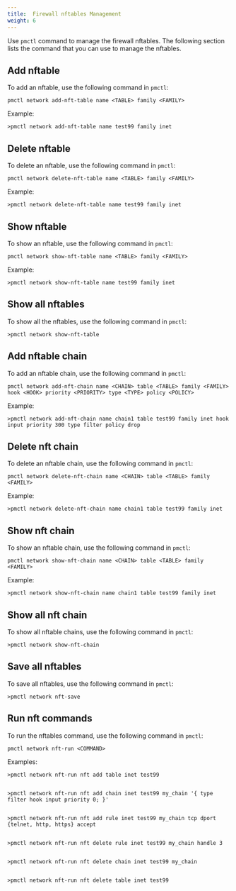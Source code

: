 ```yaml
---
title:  Firewall nftables Management
weight: 6
---
```


Use `pmctl` command to manage the firewall nftables. The following section lists the command that you can use to manage the nftables.


## Add nftable ##

To add an nftable, use the following command in `pmctl`:

	pmctl network add-nft-table name <TABLE> family <FAMILY>

Example:
	
	>pmctl network add-nft-table name test99 family inet

## Delete nftable ##

To delete an nftable, use the following command in `pmctl`:

	pmctl network delete-nft-table name <TABLE> family <FAMILY>

Example:

	>pmctl network delete-nft-table name test99 family inet

## Show nftable ##

To show an nftable, use the following command in `pmctl`:

	pmctl network show-nft-table name <TABLE> family <FAMILY>

Example:

	>pmctl network show-nft-table name test99 family inet

## Show all nftables ##

To show all the nftables, use the following command in `pmctl`:

	>pmctl network show-nft-table

## Add nftable chain ##

To add an nftable chain, use the following command in `pmctl`:

	pmctl network add-nft-chain name <CHAIN> table <TABLE> family <FAMILY> hook <HOOK> priority <PRIORITY> type <TYPE> policy <POLICY>

Example:

	>pmctl network add-nft-chain name chain1 table test99 family inet hook input priority 300 type filter policy drop

## Delete nft chain ##

To delete an nftable chain, use the following command in `pmctl`:

	pmctl network delete-nft-chain name <CHAIN> table <TABLE> family <FAMILY>

Example:

	>pmctl network delete-nft-chain name chain1 table test99 family inet

## Show nft chain ##

To show an nftable chain, use the following command in `pmctl`:

	pmctl network show-nft-chain name <CHAIN> table <TABLE> family <FAMILY>

Example:

	>pmctl network show-nft-chain name chain1 table test99 family inet

## Show all nft chain ##

To show all nftable chains, use the following command in `pmctl`:

	>pmctl network show-nft-chain

## Save all nftables ##

To save all nftables, use the following command in `pmctl`:

	>pmctl network nft-save

## Run nft commands ##

To run the nftables command, use the following command in `pmctl`:

	pmctl network nft-run <COMMAND>


Examples:

	>pmctl network nft-run nft add table inet test99


	>pmctl network nft-run nft add chain inet test99 my_chain '{ type filter hook input priority 0; }'


	>pmctl network nft-run nft add rule inet test99 my_chain tcp dport {telnet, http, https} accept


	>pmctl network nft-run nft delete rule inet test99 my_chain handle 3


	>pmctl network nft-run nft delete chain inet test99 my_chain

	
	>pmctl network nft-run nft delete table inet test99

